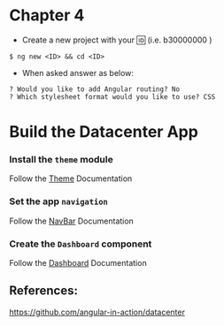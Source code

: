 # Chapter 4

* Create a new project with your :id: (i.e. b30000000 )

 ``` 
 $ ng new <ID> && cd <ID>
 ```

* When asked answer as below:

```
? Would you like to add Angular routing? No
? Which stylesheet format would you like to use? CSS
```


# Build the Datacenter App

### Install the `theme` module

Follow the [Theme](docs/theme.md) Documentation

### Set the app `navigation`

Follow the [NavBar](docs/navbar.md) Documentation


### Create the `Dashboard` component

Follow the [Dashboard](docs/dashboard.md) Documentation


## References:

https://github.com/angular-in-action/datacenter

